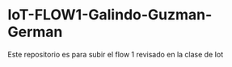 # IoT-FLOW1-Galindo-Guzman-German
Este repositorio es para subir el flow 1 revisado en la clase de Iot 
